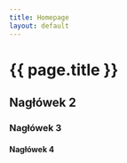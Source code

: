 ```yaml
---
title: Homepage
layout: default
---
```


<h1 class="navy">{{ page.title }}</h1>
<h2 class="navy">Nagłówek 2</h2>
<h3 class="navy">Nagłówek 3</h3>
<h4 class="navy">Nagłówek 4</h4>